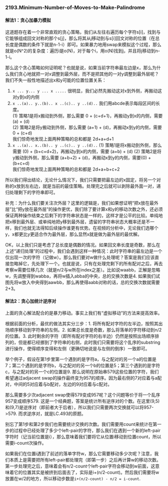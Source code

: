 ### 2193.Minimum-Number-of-Moves-to-Make-Palindrome

#### 解法1：贪心加暴力模拟
这道题存在着一个非常直观的贪心策略，我们从左往右遍历每个字符s[i]，找到与它能够组成回文对称的那个s[j]，那么将其从j移动到与s[i]回文对称的位置（在总长度是偶数的条件下就是n-1-i）即可。如果暴力地用swap来模拟这个过程，那么就是o(N^2)的复杂度：遍历i是o(N)，对于每个i，用o(N)找到j，并且将j移动到n-1-i。

那么这个贪心策略如何证明呢？也就是说，如果当前字符串最左边是x，那么为什么我们贪心地就把一对x调整到最外层，而不是把其他的一对y调整到最外层呢？我们不失一般性地描述出x和y可能的位置位置关系：
1. ```x ... y... y ... x .....``` 很明显，我们必然先搬动这对x到外侧，再搬动这对y到x的内侧
2. ```x ..(a).. y..(b).. x ..(c).. y ..(d)..``` 我们用abcde表示每段区间的长度。    
    (1) 策略1是将x搬动到外侧，那么需要 0 + (c+d+1)，再搬动y到x的内侧，需要(a) + (d)    
    (2) 策略2是将y搬动到外侧，那么需要 (a+1) + (d)，再搬动x到y的内侧，需要 0 + (c+d)    
    我们惊奇地发现上面两种策略的总和都是 2d+a+d+1
3. ```x ..(a).. x..(b).. y ..(c).. y ..(d)..``` 
    (1) 策略1是将x搬动到外侧，那么需要 (0) + (b+c+d+2)，再搬动y到x的内侧，需要 (a+b) + (d)
    (2) 策略2是将y搬动到外侧，那么需要 (a+b+2) + (d)，再搬动x到y的内侧，需要(0) + (b+c+d)    
    我们惊奇地发现上面两种策略的总和都是 2d+a+b+c+2
    
所以我们得出结论，无论什么情况下，我们只需要把最左边的x固定，将另一个对称的x放到左右边，就是当前的最佳策略。处理完之后就可以剥除最外面一对，递归处理剩下的字符串即可。

补充：为什么我们要关注次外层？这里的逻辑是，我们如果想证明“把x放在最外层”比“把y放在最外层”的操作更优，我们除了要计算x和y的移动次数之外，还必须保证两种操作结束之后剩下的字符串状态是一样的，这样才是公平的比较。单纯地把x移到最外层、或单纯地把y移到最外层，遗留的字符串状态大概率还是不一样，我们也就无法得知后续操作谁更有优势。在视频的分析中，无论我们选哪个y，x都更比y更适合作为最外层，那么显然x就是做为最外层的最优解。

OK，以上我们只是考虑了总长度是偶数的情况。如果回文串长度是奇数，那么在上述“递归处理”的过程中，我们会遇到这样一种情况：此时字符串的最左边是一个仅出现一次的字符（记做w）。那么我们要对w做什么处理呢？答案是我们应该直接忽略掉它，先处理下一个。也就是说，只有在处理完剩下的所有配对之后，再去考察w需要位移几次（就是n/2与w所在index之差）。比如说waabb，正解是忽略w，先调整得到wabba，再将w插入abba的中央，总的交换次数是4. 如果我们试图先将w放入中央得到aawbb，那么再使得aabb对称的话，总的交换次数就需要2+3。

#### 解法2：贪心加统计逆序对
上面的贪心解法配合的是暴力移动。事实上我们有“虚拟移动”的方法来提高效率。

根据前面的分析，最优的做法其实分三步：1. 将所有配对字符的左半边，按照其出场顺序移动到字符串的左侧。2. 如果总长度是奇数，那么将落单的字符移动到n/2的位置。3. 此时剩余的字符（即所有配对字符的右半边）仍然是按照出场顺序排列的，但是都已经挪到了字符串的右侧，此时我们只需要将这个乱序的substring进行操作，使得顺序变得和左侧（更确切地说是与左侧的倒序）一致即可。

举个例子，假设在第1步里第一个遇到的是字符a，与之配对的另一个a的位置是7；第二个遇到的是字符b，与之配对的另一个b的位置是5；第三个遇到的是字符c，与之配对的另一个c的位置是9. 那么说明在原始串579这些位置的字符，我们希望通过adjacent swap的操作最终变为957的顺序。因为最右侧的7对应着与a配对，中间的5对应着与b配对，左边的9对应着与c配对。

那么需要多少次adjacent swap使得579变成957呢？这个问题等价于将一个乱序957变成顺序579. 这是一个经典题，答案是统计所有逆序对的个数。在这里(9,5)和(9,7)是逆序对（即前者大于后者），所以我们只需要两次交换就可以将957->579. 而求逆序对，就是LC.493的原题。

别忘了第1步和第2步我们也需要统计交换的次数。我们需要用count来统计在第一步的过程中已经处理了多少个left-pair的字符，那么我们在遇到一个新的left-pair字符时（记当前位置是i），那么意味着我们要将它从位置i移动到位置count，所以需要i-count次操作。

如果我们在位置i遇到了前述的落单字符w，那么它需要移动多少次呢？注意，我们本质上是需要把所有left-pair都处理完（即第一步）之后再计算w的移动次数。第一步处理完之后，意味着会有n/2-count个left-pair字符会移动到w前面，这意味着它的位置其实是被挤到后面去了，实际是i+(n/2-count)。然后我们需要将w放置在w/2的地方，所以移动步数是```i+(n/2-count) - n/2 = i-count```.

